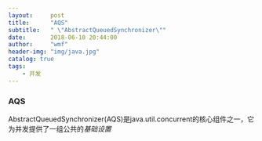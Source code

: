 ```yaml
---
layout:     post
title:      "AQS"
subtitle:   " \"AbstractQueuedSynchronizer\""
date:       2018-06-10 20:44:00
author:     "wmf"
header-img: "img/java.jpg"
catalog: true
tags:
    - 并发
---
```

### AQS
AbstractQueuedSynchronizer(AQS)是java.util.concurrent的核心组件之一，它为并发提供了一组公共的*基础设置*


